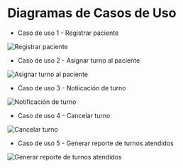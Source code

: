 # Diagramas de Casos de Uso
+ Caso de uso 1 - Registrar paciente

![Registrar paciente](https://github.com/user-attachments/assets/a877eaae-07a7-4ede-a36a-07338a78d3d8)

+ Caso de uso 2 - Asignar turno al paciente

![Asignar turno al paciente](https://github.com/user-attachments/assets/ffaea37e-fbed-4e37-9fdc-b507cfb19e49)

+ Caso de uso 3 - Notiicación de turno

![Notificación de turno](https://github.com/user-attachments/assets/e77f0cd8-a771-4e20-9239-269400cf3d2f)

+ Caso de uso 4 - Cancelar turno

![Cancelar turno](https://github.com/user-attachments/assets/0c3dcaac-def4-4523-bd38-5c4d58080e06)

+ Caso de uso 5 - Generar reporte de turnos atendidos

![Generar reporte de turnos atendidos](https://github.com/user-attachments/assets/e9ab2c61-4fa9-402f-ab8e-7b07245678a4)
